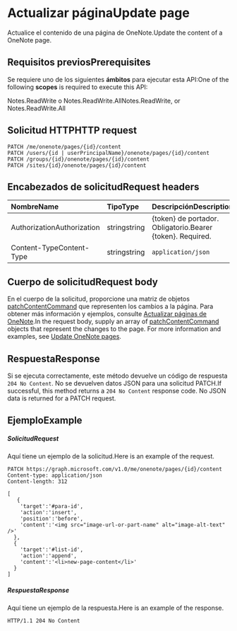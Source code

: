 # <a name="update-page"></a><span data-ttu-id="c3c42-101">Actualizar página</span><span class="sxs-lookup"><span data-stu-id="c3c42-101">Update page</span></span>

<span data-ttu-id="c3c42-102">Actualice el contenido de una página de OneNote.</span><span class="sxs-lookup"><span data-stu-id="c3c42-102">Update the content of a OneNote page.</span></span>
## <a name="prerequisites"></a><span data-ttu-id="c3c42-103">Requisitos previos</span><span class="sxs-lookup"><span data-stu-id="c3c42-103">Prerequisites</span></span>
<span data-ttu-id="c3c42-104">Se requiere uno de los siguientes **ámbitos** para ejecutar esta API:</span><span class="sxs-lookup"><span data-stu-id="c3c42-104">One of the following **scopes** is required to execute this API:</span></span>   

<span data-ttu-id="c3c42-105">Notes.ReadWrite o Notes.ReadWrite.All</span><span class="sxs-lookup"><span data-stu-id="c3c42-105">Notes.ReadWrite, or Notes.ReadWrite.All</span></span> 

## <a name="http-request"></a><span data-ttu-id="c3c42-106">Solicitud HTTP</span><span class="sxs-lookup"><span data-stu-id="c3c42-106">HTTP request</span></span>
<!-- { "blockType": "ignored" } -->
```http
PATCH /me/onenote/pages/{id}/content
PATCH /users/{id | userPrincipalName}/onenote/pages/{id}/content
PATCH /groups/{id}/onenote/pages/{id}/content
PATCH /sites/{id}/onenote/pages/{id}/content
```
## <a name="request-headers"></a><span data-ttu-id="c3c42-107">Encabezados de solicitud</span><span class="sxs-lookup"><span data-stu-id="c3c42-107">Request headers</span></span>
| <span data-ttu-id="c3c42-108">Nombre</span><span class="sxs-lookup"><span data-stu-id="c3c42-108">Name</span></span>       | <span data-ttu-id="c3c42-109">Tipo</span><span class="sxs-lookup"><span data-stu-id="c3c42-109">Type</span></span> | <span data-ttu-id="c3c42-110">Descripción</span><span class="sxs-lookup"><span data-stu-id="c3c42-110">Description</span></span>|
|:-----------|:------|:----------|
| <span data-ttu-id="c3c42-111">Authorization</span><span class="sxs-lookup"><span data-stu-id="c3c42-111">Authorization</span></span>  | <span data-ttu-id="c3c42-112">string</span><span class="sxs-lookup"><span data-stu-id="c3c42-112">string</span></span>  | <span data-ttu-id="c3c42-p101">{token} de portador. Obligatorio.</span><span class="sxs-lookup"><span data-stu-id="c3c42-p101">Bearer {token}. Required.</span></span> |
| <span data-ttu-id="c3c42-115">Content-Type</span><span class="sxs-lookup"><span data-stu-id="c3c42-115">Content-Type</span></span> | <span data-ttu-id="c3c42-116">string</span><span class="sxs-lookup"><span data-stu-id="c3c42-116">string</span></span> | `application/json` |

## <a name="request-body"></a><span data-ttu-id="c3c42-117">Cuerpo de solicitud</span><span class="sxs-lookup"><span data-stu-id="c3c42-117">Request body</span></span>
<span data-ttu-id="c3c42-p102">En el cuerpo de la solicitud, proporcione una matriz de objetos [patchContentCommand](../resources/patchcontentcommand.md) que representen los cambios a la página. Para obtener más información y ejemplos, consulte <a href="https://msdn.microsoft.com/office/office365/howto/onenote-update-page">Actualizar páginas de OneNote</a>.</span><span class="sxs-lookup"><span data-stu-id="c3c42-p102">In the request body, supply an array of [patchContentCommand](../resources/patchcontentcommand.md) objects that represent the changes to the page. For more information and examples, see <a href="https://msdn.microsoft.com/office/office365/howto/onenote-update-page">Update OneNote pages</a>.</span></span>

## <a name="response"></a><span data-ttu-id="c3c42-120">Respuesta</span><span class="sxs-lookup"><span data-stu-id="c3c42-120">Response</span></span>

<span data-ttu-id="c3c42-p103">Si se ejecuta correctamente, este método devuelve un código de respuesta `204 No Content`.  No se devuelven datos JSON para una solicitud PATCH.</span><span class="sxs-lookup"><span data-stu-id="c3c42-p103">If successful, this method returns a `204 No Content` response code.  No JSON data is returned for a PATCH request.</span></span>
## <a name="example"></a><span data-ttu-id="c3c42-123">Ejemplo</span><span class="sxs-lookup"><span data-stu-id="c3c42-123">Example</span></span>
##### <a name="request"></a><span data-ttu-id="c3c42-124">Solicitud</span><span class="sxs-lookup"><span data-stu-id="c3c42-124">Request</span></span>
<span data-ttu-id="c3c42-125">Aquí tiene un ejemplo de la solicitud.</span><span class="sxs-lookup"><span data-stu-id="c3c42-125">Here is an example of the request.</span></span>
<!-- {
  "blockType": "request",
  "name": "update_page"
}-->
```http
PATCH https://graph.microsoft.com/v1.0/me/onenote/pages/{id}/content
Content-type: application/json
Content-length: 312

[
   {
    'target':'#para-id',
    'action':'insert',
    'position':'before',
    'content':'<img src="image-url-or-part-name" alt="image-alt-text" />'
  }, 
  {
    'target':'#list-id',
    'action':'append',
    'content':'<li>new-page-content</li>'
  }
]
```
##### <a name="response"></a><span data-ttu-id="c3c42-126">Respuesta</span><span class="sxs-lookup"><span data-stu-id="c3c42-126">Response</span></span>
<span data-ttu-id="c3c42-127">Aquí tiene un ejemplo de la respuesta.</span><span class="sxs-lookup"><span data-stu-id="c3c42-127">Here is an example of the response.</span></span> 
<!-- {
  "blockType": "response",
  "truncated": true,
  "@odata.type": "microsoft.graph.onenotePage"
} -->
```http
HTTP/1.1 204 No Content
```

<!-- uuid: 8fcb5dbc-d5aa-4681-8e31-b001d5168d79
2015-10-25 14:57:30 UTC -->
<!-- {
  "type": "#page.annotation",
  "description": "Update page",
  "keywords": "",
  "section": "documentation",
  "tocPath": ""
}-->
